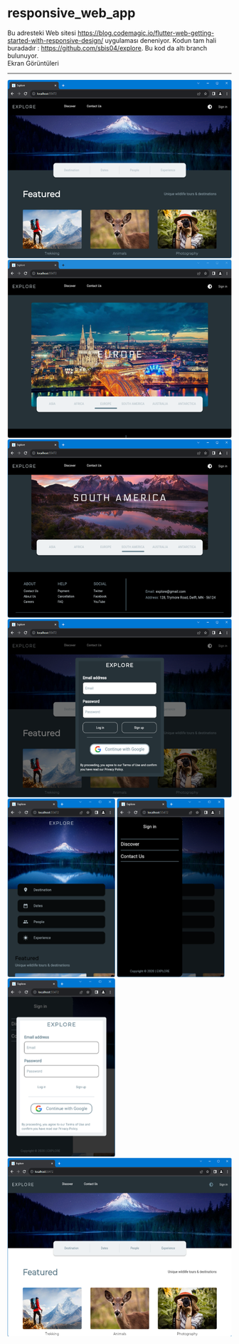 # responsive_web_app

Bu adresteki Web sitesi https://blog.codemagic.io/flutter-web-getting-started-with-responsive-design/ 
uygulaması deneniyor. Kodun tam hali buradadır : https://github.com/sbis04/explore. 
Bu kod da altı branch bulunuyor.
<BR>
Ekran Görüntüleri
<HR>
<img src="https://github.com/VedatBiner/flutter-codes/blob/master/responsive_web_app/screen_shots/img-01.png" height="400em"/>
<img src="https://github.com/VedatBiner/flutter-codes/blob/master/responsive_web_app/screen_shots/img-02.png" height="400em"/>
<img src="https://github.com/VedatBiner/flutter-codes/blob/master/responsive_web_app/screen_shots/img-03.png" height="400em"/>
<img src="https://github.com/VedatBiner/flutter-codes/blob/master/responsive_web_app/screen_shots/img-04.png" height="400em"/>
<img src="https://github.com/VedatBiner/flutter-codes/blob/master/responsive_web_app/screen_shots/img-05.png" height="400em"/>
<img src="https://github.com/VedatBiner/flutter-codes/blob/master/responsive_web_app/screen_shots/img-06.png" height="400em"/>
<img src="https://github.com/VedatBiner/flutter-codes/blob/master/responsive_web_app/screen_shots/img-07.png" height="400em"/>
<img src="https://github.com/VedatBiner/flutter-codes/blob/master/responsive_web_app/screen_shots/img-08.png" height="400em"/>